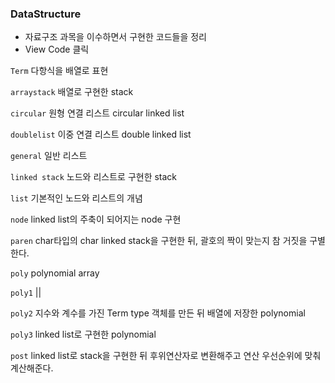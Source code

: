 ### DataStructure 
* 자료구조 과목을 이수하면서 구현한 코드들을 정리
* View Code 클릭

`Term`  다항식을 배열로 표현

`arraystack` 배열로 구현한 stack

`circular` 원형 연결 리스트 circular linked list

`doublelist` 이중 연결 리스트 double linked list

`general` 일반 리스트 

`linked stack`  노드와 리스트로 구현한 stack

`list` 기본적인 노드와 리스트의 개념

`node` linked list의 주축이 되어지는 node 구현

`paren` char타입의 char linked stack을 구현한 뒤, 괄호의 짝이 맞는지 참 거짓을 구별한다.

`poly` polynomial array

`poly1` ||

`poly2` 지수와 계수를 가진 Term type 객체를 만든 뒤 배열에 저장한 polynomial

`poly3` linked list로 구현한 polynomial

`post` linked list로 stack을 구현한 뒤 후위연산자로 변환해주고 연산 우선순위에 맞춰 계산해준다.

